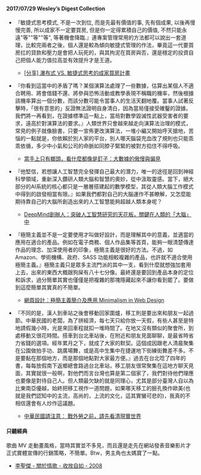 #### 2017/07/29 Wesley’s Digest Collection

- 『敏捷式思考模式, 不是一次到位, 而是先最有價值的事, 先有個成果, 以後再慢慢完善, 所以成家不一定要買房, 但是你一定得累積自己的價值, 不然只能永遠"等""等""等", 等著機會降臨.』連專案管理常用的方法都可以說出一套道理，比較完兩者之後，個人還是較為傾向敏捷式管理的作法，畢竟這一代要買房扛的貸款和壓力是會把人玩死的，與其拘泥在買房與否，還是穩定的投資自己把個人能力值拉高並有效提升才是王道。
  - [[分享] 瀑布式 VS. 敏捷式思考的成家買房計畫](https://www.mobile01.com/topicdetail.php?f=356&t=5217152)
  
- 『你看到這當中的矛盾了嗎？某個演算法處理了一些數據，估算出某個人不適合聘用、將會借錢不還、將參與恐怖活動或教學表現不稱職的機率，然後根據該機率算出一個分數，而該分數可能令當事人的生活天翻地覆。當事人試著反擊時，「很有意思的」反證無法證明自身清白，因為當局僅接受確鑿的證據。我們將一再看到，在證據標準這一點上，當局對數學毀滅性武器受害者的要求，遠高於對演算法的要求。』人類世界只會越來越走向演算法治理的模式，常見的例子就像臉書，只要一宣佈更改演算法，一堆小編又開始呼天搶地，苦惱的一點就是，你依賴於別人家的平台，別人哪天腦袋充血改了規則也只能乖乖依循，多少中小氣和公司的命脈如同脖子緊緊的被對方掐住不得呼吸。
  - [當手上只有榔頭，看什麼都像是釘子：大數據的傲慢與偏見](https://www.thenewslens.com/amparticle/73523)
  
- 『他堅信，若想讓人工智慧完全發揮自己最大的潛力，唯一的途徑是回到神經科學領域，重新深入鑽研人類大腦和智慧的奧妙，從中汲取靈感。當下，絕大部分的AI系統的核心都只是一層層搭建起的數學模型，其從人類大腦工作模式中得到的啟發相當有限。』如果我們都對自己的大腦運作不甚瞭解，又怎麼能期待靠自己的大腦所創造出來的人工智慧能夠超越人類本身呢？
  - [DeepMind創辦人：突破人工智慧研究的天花板，關鍵在人類的「大腦」中](https://www.bnext.com.tw/article/45500/to-break-the-limit-of-ai-research-the-key-is-human-brain)
  
- 『極簡主義並不是一定要使用才叫做好設計，而是理解其中的意義，並適當的應用在適合的產品。例如在電子商務、個人作品集等首頁，能夠一眼清楚傳達作品的理念、加深使用者的印象，極簡主義是很好的方法。不過，如 Amazon、學術機構、政府、SASS 功能相較複雜的產品，也許就不適合使用極簡主義。』極簡主義只是眾多主流門派的其中一支，看到什麼就想強加套用上去，出來的東西大概跟狗屎有八十七分像。最終還是要回到產品本身的定位和訴求，過分簡單其實也僅僅是把複雜的那塊隱藏起來不讓你看到罷了。要做到這麼簡單其實真的不簡單。
  - [網頁設計：極簡主義簡介及應用 Minimalism in Web Design](https://medium.com/@uxeastmeetswest/%E7%B6%B2%E9%A0%81%E8%A8%AD%E8%A8%88-%E6%A5%B5%E7%B0%A1%E4%B8%BB%E7%BE%A9%E7%B0%A1%E4%BB%8B%E5%8F%8A%E6%87%89%E7%94%A8-minimalism-in-web-design-6f42a27ea4e3)


- 『不同的是，漢人到車站之後會移動回家圍爐，移工則是要出來和朋友一起過節。中華民國的老闆，為了拼經濟，每七天只給你放一天假，有些人甚至是特地請假幾小時，光是來回車程就扣一堆時間了。在地又沒有類似的聚會所，到處移動又很花時間。搭車到台北車站後，在附近和朋友見面聊聊，是最省時省力省錢的選項。經年累月之下，就成了大家的默契。這個成因跟老人清晨聚集在公園做拍手功、跳廣場舞，或是高中生集中在捷運地下街練街舞差不多。不是要黏在那個地方，而是那個地點對大家最方便。』過去在台北唸了四年的書，每每放假南下返鄉總會路過台北車站，移工朋友很常聚集在這地方聊天見面，其實就很一般啊，對他們而言台灣也算是第二個家了，我們對待他們理應也要像是對待自己人。但人類最欠缺的就是同理心，尤其是部分臺灣人自以為比東南亞優越，始終把移工視作一道問題，如果哪天移工的臉孔換作歐美(也就是我們認知中的主流，高尚的，上流的文化，這其實蠻可悲的)，我真的不相信還會有人炒作這議題。
  - [中華民國請注意： 戰外勞之前，請先看清現實世界](https://sosreader.com/bulan-puasa-taipei/)





#### 只聽經典
歌曲 MV 走動畫風格，當時其實並不多見，而且還是走先在網站發表音樂影片才正式實體宣傳的行銷策略，不簡單。Btw，男主角也太媽寶了一點。
- [李聖傑 - 關於情歌 - 收放自如 - 2008](https://www.youtube.com/watch?v=BAwdZn5JZ6I)